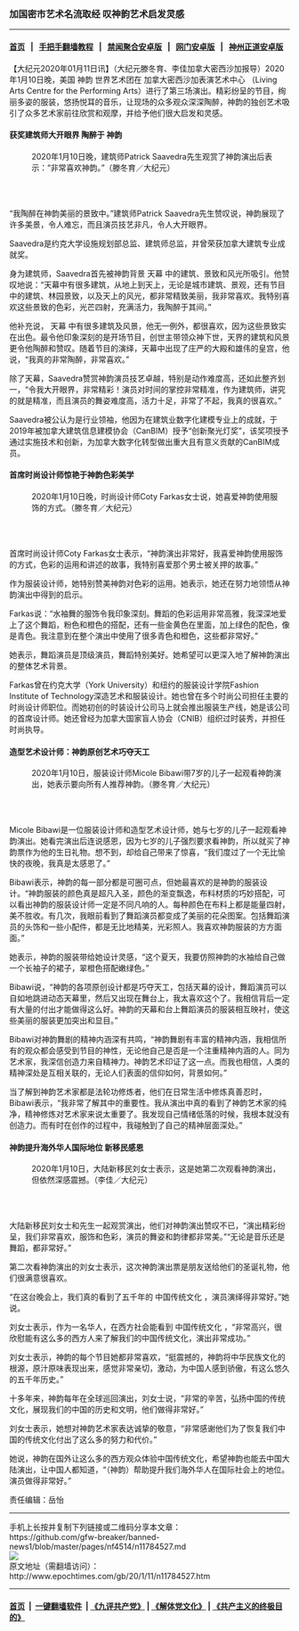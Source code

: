 ### 加国密市艺术名流取经 叹神韵艺术启发灵感
------------------------

#### [首页](https://github.com/gfw-breaker/banned-news1/blob/master/README.md) &nbsp;&nbsp;|&nbsp;&nbsp; [手把手翻墙教程](https://github.com/gfw-breaker/guides/wiki) &nbsp;&nbsp;|&nbsp;&nbsp; [禁闻聚合安卓版](https://github.com/gfw-breaker/bn-android) &nbsp;&nbsp;|&nbsp;&nbsp; [网门安卓版](https://github.com/oGate2/oGate) &nbsp;&nbsp;|&nbsp;&nbsp; [神州正道安卓版](https://github.com/SzzdOgate/update) 



<div><p>
 【大纪元2020年01月11日讯】（大纪元滕冬育、李佳加拿大密西沙加报导）2020年1月10日晚，美国
 <ok href="http://www.epochtimes.com/gb/tag/%E7%A5%9E%E9%9F%B5.html">
  神韵
 </ok>
 世界艺术团在
 <ok href="http://www.epochtimes.com/gb/tag/%E5%8A%A0%E6%8B%BF%E5%A4%A7%E5%AF%86%E8%A5%BF%E6%B2%99%E5%8A%A0%E8%A1%A8%E6%BC%94%E8%89%BA%E6%9C%AF%E4%B8%AD%E5%BF%83.html">
  加拿大密西沙加表演艺术中心
 </ok>
 （Living Arts Centre for the Performing Arts）进行了第三场演出。精彩纷呈的节目，绚丽多姿的服装，悠扬悦耳的音乐，让现场的众多观众深深陶醉，神韵的独创艺术吸引了众多艺术家前往欣赏和观摩，并给予他们很大启发和灵感。
</p>
<h4>
 获奖建筑师大开眼界 陶醉于
 <ok href="http://www.epochtimes.com/gb/tag/%E7%A5%9E%E9%9F%B5.html">
  神韵
 </ok>
</h4>
<figure class="wp-caption aligncenter" id="attachment_11784553" style="width: 450px">
 <ok href="http://i.epochtimes.com/assets/uploads/2020/01/2001102252552124.jpg">
  <img alt="" class="wp-image-11784553 size-medium" src="http://i.epochtimes.com/assets/uploads/2020/01/2001102252552124-450x300.jpg"/>
 </ok>
 <br/><figcaption class="wp-caption-text">
  2020年1月10日晚，建筑师Patrick Saavedra先生观赏了神韵演出后表示：“非常喜欢神韵。”（滕冬育／大纪元）
 </figcaption><br/>
</figure><br/>
<p>
 “我陶醉在神韵美丽的景致中。”建筑师Patrick Saavedra先生赞叹说，神韵展现了许多美景，令人难忘，而且演员技艺非凡，令人大开眼界。
</p>
<p>
 Saavedra是约克大学设施规划部总监、建筑师总监，并曾荣获加拿大建筑专业成就奖。
</p>
<p>
 身为建筑师，Saavedra首先被神韵背景
 <ok href="http://www.epochtimes.com/gb/tag/%E5%A4%A9%E5%B9%95.html">
  天幕
 </ok>
 中的建筑、景致和风光所吸引。他赞叹地说：“天幕中有很多建筑，从地上到天上，无论是城市建筑、景观，还有节目中的建筑、林园景致，以及天上的风光，都非常精致美丽，我非常喜欢。我特别喜欢这些景致的色彩，光芒四射，充满活力，我陶醉于其间。”
</p>
<p>
 他补充说，
 <ok href="http://www.epochtimes.com/gb/tag/%E5%A4%A9%E5%B9%95.html">
  天幕
 </ok>
 中有很多建筑及风景，他无一例外，都很喜欢，因为这些景致实在出色。最令他印象深刻的是开场节目，创世主带领众神下世，天界的建筑和风景更令他陶醉和赞叹。随着节目的演绎，天幕中出现了庄严的大殿和雄伟的皇宫，他说，“我真的非常陶醉，非常喜欢。”
</p>
<p>
 除了天幕，Saavedra赞赏神韵演员技艺卓越，特别是动作难度高，还如此整齐划一，“令我大开眼界，非常精彩！演员对时间的掌控非常精准，作为建筑师，讲究的就是精准，而且演员的舞姿难度高，活力十足，非常了不起，我真的很喜欢。”
</p>
<p>
 Saavedra被公认为是行业领袖，他因为在建筑业数字化建模专业上的成就，于2019年被加拿大建筑信息建模协会（CanBIM）授予“创新聚光灯奖”，该奖项授予通过实施技术和创新，为加拿大数字化转型做出重大且有意义贡献的CanBIM成员。
</p>
<h4>
 首席时尚设计师惊艳于神韵色彩美学
</h4>
<figure class="wp-caption aligncenter" id="attachment_11784560" style="width: 450px">
 <ok href="http://i.epochtimes.com/assets/uploads/2020/01/2001102252412124.jpg">
  <img alt="" class="wp-image-11784560 size-medium" src="http://i.epochtimes.com/assets/uploads/2020/01/2001102252412124-450x300.jpg"/>
 </ok>
 <br/><figcaption class="wp-caption-text">
  2020年1月10日晚，时尚设计师Coty Farkas女士说，她喜爱神韵使用服饰的方式。（滕冬育／大纪元）
 </figcaption><br/>
</figure><br/>
<p>
 首席时尚设计师Coty Farkas女士表示，“神韵演出非常好，我喜爱神韵使用服饰的方式，色彩的运用和讲述的故事，我特别喜爱那个男士被关押的故事。”
</p>
<p>
 作为服装设计师，她特别赞美神韵对色彩的运用。她表示，她还在努力地领悟从神韵演出中得到的启示。
</p>
<p>
 Farkas说：“水袖舞的服饰令我印象深刻。舞蹈的色彩运用非常高雅，我深深地爱上了这个舞蹈，粉色和橙色的搭配，还有一些金黄色在里面，加上绿色的配色，像是青色。我注意到在整个演出中使用了很多青色和橙色，这些都非常好。”
</p>
<p>
 她表示，舞蹈演员是顶级演员，舞蹈特别美好。她希望可以更深入地了解神韵演出的整体艺术背景。
</p>
<p>
 Farkas曾在约克大学（York University）和纽约的服装设计学院Fashion Institute of Technology深造艺术和服装设计。她也曾在多个时尚公司担任主要的时尚设计师职位。而她初创的时装设计公司马上就会推出服装生产线，她是该公司的首席设计师。她还曾经为加拿大国家盲人协会（CNIB）组织过时装秀，并担任时尚执导。
</p>
<h4>
 造型艺术设计师：神韵原创艺术巧夺天工
</h4>
<figure class="wp-caption aligncenter" id="attachment_11784565" style="width: 450px">
 <ok href="http://i.epochtimes.com/assets/uploads/2020/01/2001102304082124.jpg">
  <img alt="" class="wp-image-11784565 size-medium" src="http://i.epochtimes.com/assets/uploads/2020/01/2001102304082124-450x300.jpg"/>
 </ok>
 <br/><figcaption class="wp-caption-text">
  2020年1月10日，服装设计师Micole Bibawi带7岁的儿子一起观看神韵演出，她表示要向所有人推荐神韵。（滕冬育／大纪元）
 </figcaption><br/>
</figure><br/>
<p>
 Micole Bibawi是一位服装设计师和造型艺术设计师，她与七岁的儿子一起观看神韵演出。她看完演出后连说感恩，因为七岁的儿子强烈要求看神韵，所以就买了神韵票作为他的生日礼物。想不到，却给自己带来了惊喜，“我们度过了一个无比愉快的夜晚，我真是太感恩了。”
</p>
<p>
 Bibawi表示，神韵的每一部分都是可圈可点，但她最喜欢的是神韵的服装设计。“神韵服装的颜色真是超凡入圣，颜色的渐变飘逸，布料材质的巧妙搭配，可以看出神韵的服装设计师一定是不同凡响的人。每种颜色在布料上都是能量四射，美不胜收。有几次，我眼前看到了舞蹈演员都变成了美丽的花朵图案。包括舞蹈演员的头饰和一些小配件，都是无比地精美，光彩照人。我喜欢神韵服装的方方面面。”
</p>
<p>
 她表示，神韵的服装带给她设计灵感，“这个夏天，我要仿照神韵的水袖给自己做一个长袖子的裙子，翠橙色搭配嫩绿色。”
</p>
<p>
 Bibawi说，“神韵的各项原创设计都是巧夺天工，包括天幕的设计，舞蹈演员可以自如地跳进动态天幕里，然后又出现在舞台上，我太喜欢这个了。我相信背后一定有大量的付出才能做得这么好。神韵的天幕和台上舞蹈演员的服装相互映衬，使这些美丽的服装更加突出和显目。”
</p>
<p>
 Bibawi对神韵舞剧的精神内涵深有共鸣，“神韵舞剧有丰富的精神内涵，我相信所有的观众都会感受到节目的神性，无论他自己是否是一个注重精神内涵的人。同为艺术家，我深信创造力来自精神力。神韵艺术印证了这一点。而我也相信，人类的精神深处是互相关联的，无论人们表面的信仰如何，背景如何。”
</p>
<p>
 当了解到神韵艺术家都是法轮功修炼者，他们在日常生活中修炼真善忍时，Bibawi表示，“我非常了解其中的重要性。我从演出中真的看到了神韵艺术家的纯净，精神修炼对艺术家来说太重要了。我发现自己情绪低落的时候，我根本就没有创造力。而有时在创作的过程中，我碰触到了自己的精神层面深处。”
</p>
<h4>
 神韵提升海外华人国际地位 新移民感恩
</h4>
<figure class="wp-caption aligncenter" id="attachment_11784571" style="width: 450px">
 <ok href="http://i.epochtimes.com/assets/uploads/2020/01/2001102303222124.jpg">
  <img alt="" class="wp-image-11784571 size-medium" src="http://i.epochtimes.com/assets/uploads/2020/01/2001102303222124-450x300.jpg"/>
 </ok>
 <br/><figcaption class="wp-caption-text">
  2020年1月10日，大陆新移民刘女士表示，这是她第二次观看神韵演出，但依然深感震撼。（李佳／大纪元）
 </figcaption><br/>
</figure><br/>
<p>
 大陆新移民刘女士和先生一起观赏演出，他们对神韵演出赞叹不已，“演出精彩纷呈，我们非常喜欢，服饰和色彩，演员的舞姿和韵律都非常美。”“无论是音乐还是舞蹈，都非常好。”
</p>
<p>
 第二次看神韵演出的刘女士表示，这次神韵演出票是朋友送给他们的圣诞礼物，他们很满意很喜欢。
</p>
<p>
 “在这台晚会上，我们真的看到了五千年的
 <ok href="http://www.epochtimes.com/gb/tag/%E4%B8%AD%E5%9B%BD%E4%BC%A0%E7%BB%9F%E6%96%87%E5%8C%96.html">
  中国传统文化
 </ok>
 ，演员演绎得非常好。”她说。
</p>
<p>
 刘女士表示，作为一名华人，在西方社会能看到
 <ok href="http://www.epochtimes.com/gb/tag/%E4%B8%AD%E5%9B%BD%E4%BC%A0%E7%BB%9F%E6%96%87%E5%8C%96.html">
  中国传统文化
 </ok>
 ，“非常高兴，很欣慰能有这么多的西方人来了解我们的中国传统文化，演出非常成功。”
</p>
<p>
 刘女士表示，神韵的每个节目她都非常喜欢，“挺震撼的，神韵将中华民族文化的根源，原汁原味表现出来，感觉非常亲切，激动，为中国人感到骄傲，有这么悠久的五千年历史。”
</p>
<p>
 十多年来，神韵每年在全球巡回演出，刘女士说，“非常的辛苦，弘扬中国的传统文化，展现我们的中国的历史和文明，他们做得非常好。”
</p>
<p>
 刘女士表示，她想对神韵艺术家表达诚挚的敬意，“非常感谢他们为了恢复我们中国的传统文化付出了这么多的努力和代价。”
</p>
<p>
 她说，神韵在国外让这么多的西方观众体验中国传统文化，希望神韵也能去中国大陆演出，让中国人都知道，“（神韵）帮助提升我们海外华人在国际社会上的地位。演员做得非常好。”
</p>
<p>
 责任编辑：岳怡
</p>
</div>
<hr/>
手机上长按并复制下列链接或二维码分享本文章：<br/>
https://github.com/gfw-breaker/banned-news1/blob/master/pages/nf4514/n11784527.md <br/>
<a href='https://github.com/gfw-breaker/banned-news1/blob/master/pages/nf4514/n11784527.md'><img src='https://github.com/gfw-breaker/banned-news1/blob/master/pages/nf4514/n11784527.md.png'/></a> <br/>
原文地址（需翻墙访问）：http://www.epochtimes.com/gb/20/1/11/n11784527.htm


------------------------
#### [首页](https://github.com/gfw-breaker/banned-news1/blob/master/README.md) &nbsp;|&nbsp; [一键翻墙软件](https://github.com/gfw-breaker/nogfw/blob/master/README.md) &nbsp;| [《九评共产党》](https://github.com/gfw-breaker/9ping.md/blob/master/README.md#九评之一评共产党是什么) | [《解体党文化》](https://github.com/gfw-breaker/jtdwh.md/blob/master/README.md) | [《共产主义的终极目的》](https://github.com/gfw-breaker/gczydzjmd.md/blob/master/README.md)


<img src='http://gfw-breaker.win/banned-news/pages/nf4514/n11784527.md' width='0px' height='0px'/>